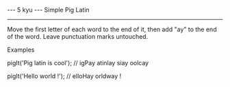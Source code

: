 --- 5 kyu --- Simple Pig Latin

------

Move the first letter of each word to the end of it, then add "ay" to the end of the word. Leave punctuation marks untouched.

Examples

pigIt('Pig latin is cool'); // igPay atinlay siay oolcay

pigIt('Hello world !');     // elloHay orldway !